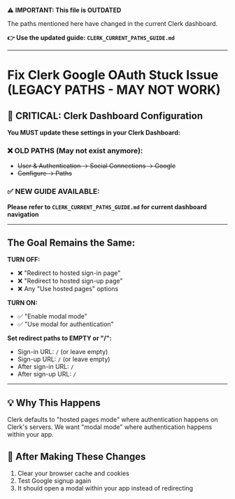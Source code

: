 ⚠️ **IMPORTANT: This file is OUTDATED**

The paths mentioned here have changed in the current Clerk dashboard.

**👉 Use the updated guide: `CLERK_CURRENT_PATHS_GUIDE.md`**

---

# Fix Clerk Google OAuth Stuck Issue (LEGACY PATHS - MAY NOT WORK)

## 🚨 CRITICAL: Clerk Dashboard Configuration

**You MUST update these settings in your Clerk Dashboard:**

### ❌ OLD PATHS (May not exist anymore):
- ~~User & Authentication → Social Connections → Google~~ 
- ~~Configure → Paths~~

### ✅ **NEW GUIDE AVAILABLE:**
**Please refer to `CLERK_CURRENT_PATHS_GUIDE.md` for current dashboard navigation**

---

## The Goal Remains the Same:

**TURN OFF:**
- ❌ "Redirect to hosted sign-in page"
- ❌ "Redirect to hosted sign-up page"  
- ❌ Any "Use hosted pages" options

**TURN ON:**
- ✅ "Enable modal mode"
- ✅ "Use modal for authentication"

**Set redirect paths to EMPTY or "/":**
- Sign-in URL: `/` (or leave empty)
- Sign-up URL: `/` (or leave empty) 
- After sign-in URL: `/`
- After sign-up URL: `/`

---

## 💡 Why This Happens

Clerk defaults to "hosted pages mode" where authentication happens on Clerk's servers. We want "modal mode" where authentication happens within your app.

## 🧪 After Making These Changes

1. Clear your browser cache and cookies
2. Test Google signup again
3. It should open a modal within your app instead of redirecting

